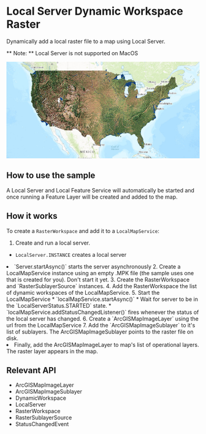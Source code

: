 # Local Server Dynamic Workspace Raster

Dynamically add a local raster file to a map using Local Server.

** Note: ** Local Server is not supported on MacOS

<img src="LocalServerDynamicWorkspaceRaster.png"/>

## How to use the sample

A Local Server and Local Feature Service will automatically be started and once running a Feature Layer will be created and added to the map.

## How it works

To create a `RasterWorkspace` and add it to a `LocalMapService`:


1. Create and run a local server.
* `LocalServer.INSTANCE` creates a local server
<li>`Server.startAsync()` starts the server asynchronously</ul>
2. Create a LocalMapService instance using an empty .MPK file (the sample uses one that is created for you). Don't start it yet.
3. Create the RasterWorkspace and `RasterSublayerSource` instances.
4. Add the RasterWorkspace the list of dynamic workspaces of the LocalMapService.
5. Start the LocalMapService
* `localMapService.startAsync()`
* Wait for server to be in the  `LocalServerStatus.STARTED` state.
* `localMapService.addStatusChangedListener()` fires whenever the status of the local server has changed.
6. Create a `ArcGISMapImageLayer` using the url from the LocalMapService
7. Add the `ArcGISMapImageSublayer` to it's list of sublayers. The ArcGISMapImageSublayer points to the raster file on disk.
<li>Finally, add the ArcGISMapImageLayer to map's list of operational layers. The raster layer appears in the map.


## Relevant API

* ArcGISMapImageLayer
* ArcGISMapImageSublayer
* DynamicWorkspace
* LocalServer
* RasterWorkspace
* RasterSublayerSource
* StatusChangedEvent

